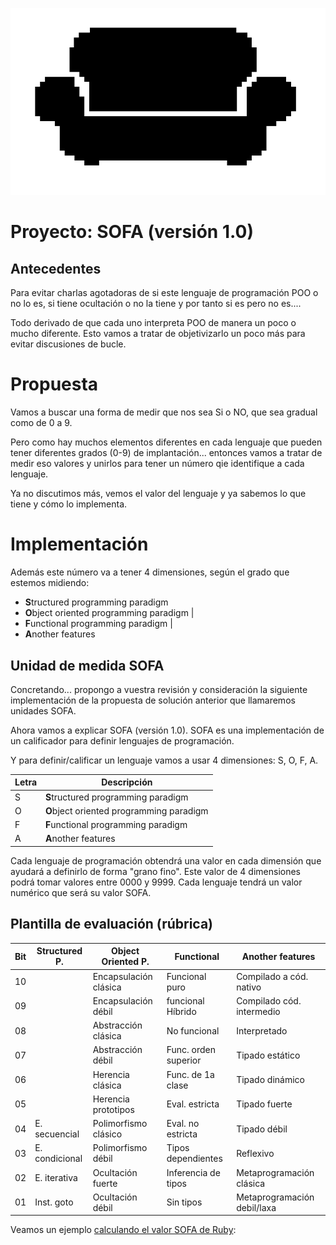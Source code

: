 
![](images/logo.png)

# Proyecto: SOFA (versión 1.0)

## Antecedentes

Para evitar charlas agotadoras de si este lenguaje de programación POO o no lo es, si tiene ocultación o no la tiene y por tanto si es pero no es....

Todo derivado de que cada uno interpreta POO de manera un poco o mucho diferente.
Esto vamos a tratar de objetivizarlo un poco más para evitar discusiones de bucle.

# Propuesta

Vamos a buscar una forma de medir que nos sea Si o NO, que sea gradual como de 0 a 9.

Pero como hay muchos elementos diferentes en cada lenguaje que pueden tener diferentes grados (0-9) de
implantación... entonces vamos a tratar de medir eso valores y unirlos para tener un número qie identifique a cada lenguaje.

Ya no discutimos más, vemos el valor del lenguaje y ya sabemos lo que tiene y cómo lo implementa.

# Implementación

Además este número va a tener 4 dimensiones, según el grado que estemos midiendo:
* **S**tructured programming paradigm
* **O**bject oriented programming paradigm |
* **F**unctional programming paradigm |
* **A**nother features

## Unidad de medida SOFA

Concretando... propongo a vuestra revisión y consideración la siguiente implementación de la propuesta de solución anterior que llamaremos unidades SOFA.

Ahora vamos a explicar SOFA (versión 1.0). SOFA es una implementación de un calificador para definir lenguajes de programación.

Y para definir/calificar un lenguaje vamos a usar 4 dimensiones: S, O, F, A.

| Letra | Descripción |
| ----- | ----------- |
| S     | **S**tructured programming paradigm |
| O     | **O**bject oriented programming paradigm |
| F     | **F**unctional programming paradigm |
| A     | **A**nother features |

Cada lenguaje de programación obtendrá una valor en cada dimensión que ayudará a definirlo de forma "grano fino". Este valor de 4 dimensiones podrá tomar valores entre 0000 y 9999. Cada lenguaje tendrá un valor numérico que será su valor SOFA.

## Plantilla de evaluación (rúbrica)

| Bit | Structured P.  | Object Oriented P.   | Functional     | Another features |
| --- | -------------- | -------------------- | -------------- | ---------------- |
| 10  |                | Encapsulación clásica| Funcional puro | Compilado a cód. nativo |
| 09  |                | Encapsulación débil  | funcional Híbrido | Compilado cód. intermedio |
| 08  |                | Abstracción clásica  | No funcional         | Interpretado |
| 07  |                | Abstracción débil    | Func. orden superior | Tipado estático |
| 06  |                | Herencia clásica     | Func. de 1a clase | Tipado dinámico |
| 05  |                | Herencia prototipos  | Eval. estricta      | Tipado fuerte |
| 04  | E. secuencial  | Polimorfismo clásico | Eval. no estricta   | Tipado débil |
| 03  | E. condicional | Polimorfismo débil   | Tipos dependientes  | Reflexivo |
| 02  | E. iterativa   | Ocultación fuerte    | Inferencia de tipos | Metaprogramación clásica |
| 01  | Inst. goto     | Ocultación débil     | Sin tipos           | Metaprogramación debil/laxa |

Veamos un ejemplo [calculando el valor SOFA de Ruby](ruby.md):
